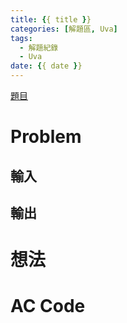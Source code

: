 ```yaml
---
title: {{ title }}
categories: [解題區, Uva]
tags:
  - 解題紀錄
  - Uva
date: {{ date }}
---
```


[題目]()

# Problem


## 輸入

## 輸出


# 想法


# AC Code
